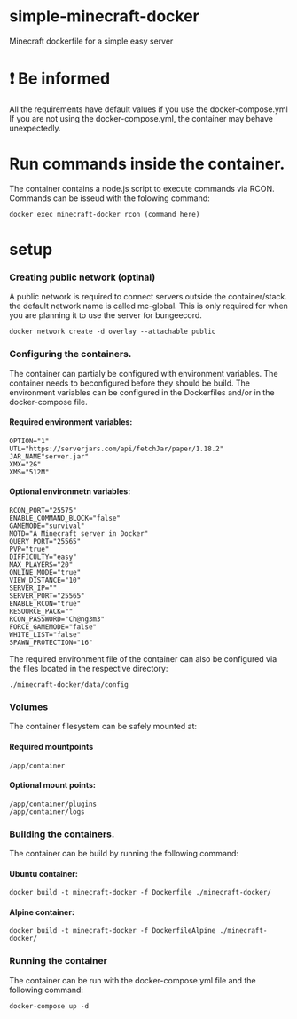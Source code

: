 # simple-minecraft-docker
Minecraft dockerfile for a simple easy server

# :exclamation: Be informed
All the requirements have default values if you use the docker-compose.yml
If you are not using the docker-compose.yml, the container may behave unexpectedly.

# Run commands inside the container.
The container contains a node.js script to execute commands via RCON.
Commands can be isseud with the folowing command:
```
docker exec minecraft-docker rcon (command here)
```

# setup
### Creating public network (optinal)
A public network is required to connect servers outside the container/stack. the default network name is called mc-global.
This is only required for when you are planning it to use the server for bungeecord.
```
docker network create -d overlay --attachable public
```

### Configuring the containers.
The container can partialy be configured with environment variables.
The container needs to beconfigured before they should be build.
The environment variables can be configured in the Dockerfiles and/or in the docker-compose file.
#### Required environment variables:
```
OPTION="1"
UTL="https://serverjars.com/api/fetchJar/paper/1.18.2"
JAR_NAME"server.jar"
XMX="2G"
XMS="512M"
```
#### Optional environmetn variables:
```
RCON_PORT="25575"
ENABLE_COMMAND_BLOCK="false"
GAMEMODE="survival"
MOTD="A Minecraft server in Docker"
QUERY_PORT="25565"
PVP="true"
DIFFICULTY="easy"
MAX_PLAYERS="20"
ONLINE_MODE="true"
VIEW_DISTANCE="10"
SERVER_IP=""
SERVER_PORT="25565"
ENABLE_RCON="true"
RESOURCE_PACK=""
RCON_PASSWORD="Ch@ng3m3"
FORCE_GAMEMODE="false"
WHITE_LIST="false"
SPAWN_PROTECTION="16"

```
The required environment file of the container can also be configured via the files located in the respective directory:
```
./minecraft-docker/data/config
```

### Volumes
The container filesystem can be safely mounted at:
#### Required mountpoints
```
/app/container
```
#### Optional mount points:
```
/app/container/plugins
/app/container/logs
```

### Building the containers.
The container can be build by running the following command:
#### Ubuntu container:
```
docker build -t minecraft-docker -f Dockerfile ./minecraft-docker/
```
#### Alpine container:
```
docker build -t minecraft-docker -f DockerfileAlpine ./minecraft-docker/
```

### Running the container
The container can be run with the docker-compose.yml file and the following command:
```
docker-compose up -d
```
